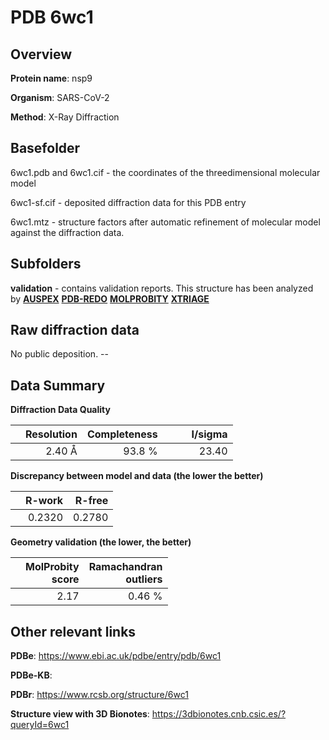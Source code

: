 # PDB 6wc1

## Overview

**Protein name**: nsp9

**Organism**: SARS-CoV-2

**Method**: X-Ray Diffraction



## Basefolder

6wc1.pdb and 6wc1.cif - the coordinates of the threedimensional molecular model

6wc1-sf.cif - deposited diffraction data for this PDB entry

6wc1.mtz - structure factors after automatic refinement of molecular model against the diffraction data.

## Subfolders





**validation** - contains validation reports. This structure has been analyzed by [**AUSPEX**](https://github.com/thorn-lab/coronavirus_structural_task_force/tree/master/pdb/nsp9/SARS-CoV-2/6wc1/validation/auspex) [**PDB-REDO**](https://github.com/thorn-lab/coronavirus_structural_task_force/tree/master/pdb/nsp9/SARS-CoV-2/6wc1/validation/pdb-redo) [**MOLPROBITY**](https://github.com/thorn-lab/coronavirus_structural_task_force/tree/master/pdb/nsp9/SARS-CoV-2/6wc1/validation/molprobity) [**XTRIAGE**](https://github.com/thorn-lab/coronavirus_structural_task_force/blob/master/pdb/nsp9/SARS-CoV-2/6wc1/validation/Xtriage_output.log)  



## Raw diffraction data

No public deposition. --<br> 

## Data Summary
**Diffraction Data Quality**

|   | Resolution | Completeness| I/sigma |
|---|-------------:|----------------:|--------------:|
|   |2.40 Å|93.8  %|<img width=50/>23.40|

**Discrepancy between model and data (the lower the better)**

|   | **R-work**| **R-free**   
|---|-------------:|----------------:|           
||  0.2320|  0.2780|

**Geometry validation (the lower, the better)**

|   |**MolProbity<br>score**| **Ramachandran<br>outliers** 
|---|-------------:|----------------:|
||  2.17|  0.46 %|

 

 



## Other relevant links 
**PDBe**:  https://www.ebi.ac.uk/pdbe/entry/pdb/6wc1

**PDBe-KB**:  
 
**PDBr**: https://www.rcsb.org/structure/6wc1 

**Structure view with 3D Bionotes**: https://3dbionotes.cnb.csic.es/?queryId=6wc1

